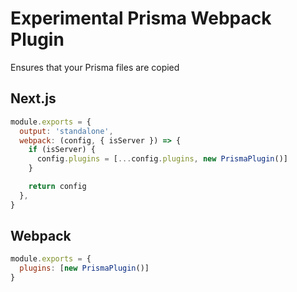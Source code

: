 # Experimental Prisma Webpack Plugin

Ensures that your Prisma files are copied

## Next.js

```js
module.exports = {
  output: 'standalone',
  webpack: (config, { isServer }) => {
    if (isServer) {
      config.plugins = [...config.plugins, new PrismaPlugin()]
    }

    return config
  },
}
```

## Webpack

```js
module.exports = {
  plugins: [new PrismaPlugin()]
}
```
